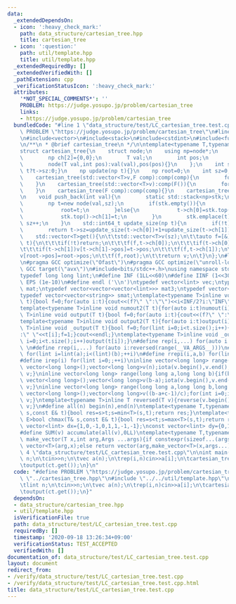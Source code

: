 ```yaml
---
data:
  _extendedDependsOn:
  - icon: ':heavy_check_mark:'
    path: data_structure/cartesian_tree.hpp
    title: cartesian_tree
  - icon: ':question:'
    path: util/template.hpp
    title: util/template.hpp
  _extendedRequiredBy: []
  _extendedVerifiedWith: []
  _pathExtension: cpp
  _verificationStatusIcon: ':heavy_check_mark:'
  attributes:
    '*NOT_SPECIAL_COMMENTS*': ''
    PROBLEM: https://judge.yosupo.jp/problem/cartesian_tree
    links:
    - https://judge.yosupo.jp/problem/cartesian_tree
  bundledCode: "#line 1 \"data_structure/test/LC_cartesian_tree.test.cpp\"\n#define\
    \ PROBLEM \"https://judge.yosupo.jp/problem/cartesian_tree\"\n#line 2 \"data_structure/cartesian_tree.hpp\"\
    \n#include<vector>\n#include<stack>\n#include<cstdint>\n#include<functional>\n\
    \n/**\n * @brief cartesian_tree\n */\n\ntemplate<typename T,typename F=std::less<T>>\n\
    struct cartesian_tree{\n    struct node;\n    using np=node*;\n    struct node{\n\
    \        np ch[2]={0,0};\n        T val;\n        int pos;\n        int sz=0;\n\
    \        node(T val,int pos):val(val),pos(pos){}\n    };\n    int size(np t){return\
    \ t?t->sz:0;}\n    np update(np t){}\n    np root=0;\n    int sz=0;\n    F comp;\n\
    \    cartesian_tree(std::vector<T>v,F comp):comp(comp){\n        for(auto e:v)push_back(e);\n\
    \    }\n    cartesian_tree(std::vector<T>v):comp(F()){\n        for(auto e:v)push_back(e);\n\
    \    }\n    cartesian_tree(F comp):comp(comp){}\n    cartesian_tree():comp(F()){}\n\
    \n    void push_back(int val){\n        static std::stack<np>stk;\n        while(!stk.empty()&&comp(val,stk.top()->val))stk.pop();\n\
    \        np t=new node(val,sz);\n        if(stk.empty()){\n            t->ch[0]=root;\n\
    \            root=t;\n        }else{\n            t->ch[0]=stk.top()->ch[1];\n\
    \            stk.top()->ch[1]=t;\n        }\n        stk.emplace(t);\n       \
    \ sz++;\n    }\n    std::int64_t update_size(np t){\n        if(!t)return 0;\n\
    \        return t->sz=update_size(t->ch[0])+1+update_size(t->ch[1]);\n    }\n\
    \    std::vector<T>get(){\n\t\tstd::vector<T>v(sz);\n\t\tauto f=[&](auto f,np\
    \ t){\n\t\t\tif(!t)return;\n\t\t\tf(f,t->ch[0]);\n\t\t\tif(t->ch[0])v[t->ch[0]->pos]=t->pos;\n\
    \t\t\tif(t->ch[1])v[t->ch[1]->pos]=t->pos;\n\t\t\tf(f,t->ch[1]);\n\t\t};\n\t\t\
    v[root->pos]=root->pos;\n\t\tf(f,root);\n\t\treturn v;\n\t}\n};\n#line 2 \"util/template.hpp\"\
    \n#pragma GCC optimize(\"Ofast\")\n#pragma GCC optimize(\"unroll-loops\")\n#pragma\
    \ GCC target(\"avx\")\n#include<bits/stdc++.h>\nusing namespace std;\nstruct __INIT__{__INIT__(){cin.tie(0);ios::sync_with_stdio(false);cout<<fixed<<setprecision(15);}}__INIT__;\n\
    typedef long long lint;\n#define INF (1LL<<60)\n#define IINF (1<<30)\n#define\
    \ EPS (1e-10)\n#define endl ('\\n')\ntypedef vector<lint> vec;\ntypedef vector<vector<lint>>\
    \ mat;\ntypedef vector<vector<vector<lint>>> mat3;\ntypedef vector<string> svec;\n\
    typedef vector<vector<string>> smat;\ntemplate<typename T>inline void numout(T\
    \ t){bool f=0;for(auto i:t){cout<<(f?\" \":\"\")<<i<INF/2?i:\"INF\";f=1;}cout<<endl;}\n\
    template<typename T>inline void numout2(T t){for(auto i:t)numout(i);}\ntemplate<typename\
    \ T>inline void output(T t){bool f=0;for(auto i:t){cout<<(f?\" \":\"\")<<i;f=1;}cout<<endl;}\n\
    template<typename T>inline void output2(T t){for(auto i:t)output(i);}\ntemplate<typename\
    \ T>inline void _output(T t){bool f=0;for(lint i=0;i<t.size();i++){cout<<f?\"\"\
    :\" \"<<t[i];f=1;}cout<<endl;}\ntemplate<typename T>inline void _output2(T t){for(lint\
    \ i=0;i<t.size();i++)output(t[i]);}\n#define rep(i,...) for(auto i:range(__VA_ARGS__))\
    \ \n#define rrep(i,...) for(auto i:reversed(range(__VA_ARGS__)))\n#define repi(i,a,b)\
    \ for(lint i=lint(a);i<(lint)(b);++i)\n#define rrepi(i,a,b) for(lint i=lint(b)-1;i>=lint(a);--i)\n\
    #define irep(i) for(lint i=0;;++i)\ninline vector<long long> range(long long n){if(n<=0)return\
    \ vector<long long>();vector<long long>v(n);iota(v.begin(),v.end(),0LL);return\
    \ v;}\ninline vector<long long> range(long long a,long long b){if(b<=a)return\
    \ vector<long long>();vector<long long>v(b-a);iota(v.begin(),v.end(),a);return\
    \ v;}\ninline vector<long long> range(long long a,long long b,long long c){if((b-a+c-1)/c<=0)return\
    \ vector<long long>();vector<long long>v((b-a+c-1)/c);for(int i=0;i<(int)v.size();++i)v[i]=i?v[i-1]+c:a;return\
    \ v;}\ntemplate<typename T>inline T reversed(T v){reverse(v.begin(),v.end());return\
    \ v;}\n#define all(n) begin(n),end(n)\ntemplate<typename T,typename E>bool chmin(T&\
    \ s,const E& t){bool res=s>t;s=min<T>(s,t);return res;}\ntemplate<typename T,typename\
    \ E>bool chmax(T& s,const E& t){bool res=s<t;s=max<T>(s,t);return res;}\nconst\
    \ vector<lint> dx={1,0,-1,0,1,1,-1,-1};\nconst vector<lint> dy={0,1,0,-1,1,-1,1,-1};\n\
    #define SUM(v) accumulate(all(v),0LL)\ntemplate<typename T,typename ...Args>auto\
    \ make_vector(T x,int arg,Args ...args){if constexpr(sizeof...(args)==0)return\
    \ vector<T>(arg,x);else return vector(arg,make_vector<T>(x,args...));}\n#line\
    \ 4 \"data_structure/test/LC_cartesian_tree.test.cpp\"\n\nint main(){\n\tlint\
    \ n;\n\tcin>>n;\n\tvec a(n);\n\trep(i,n)cin>>a[i];\n\tcartesian_tree<lint>ct(a);\n\
    \toutput(ct.get());\n}\n"
  code: "#define PROBLEM \"https://judge.yosupo.jp/problem/cartesian_tree\"\n#include\
    \ \"../cartesian_tree.hpp\"\n#include \"../../util/template.hpp\"\n\nint main(){\n\
    \tlint n;\n\tcin>>n;\n\tvec a(n);\n\trep(i,n)cin>>a[i];\n\tcartesian_tree<lint>ct(a);\n\
    \toutput(ct.get());\n}"
  dependsOn:
  - data_structure/cartesian_tree.hpp
  - util/template.hpp
  isVerificationFile: true
  path: data_structure/test/LC_cartesian_tree.test.cpp
  requiredBy: []
  timestamp: '2020-09-18 13:26:34+09:00'
  verificationStatus: TEST_ACCEPTED
  verifiedWith: []
documentation_of: data_structure/test/LC_cartesian_tree.test.cpp
layout: document
redirect_from:
- /verify/data_structure/test/LC_cartesian_tree.test.cpp
- /verify/data_structure/test/LC_cartesian_tree.test.cpp.html
title: data_structure/test/LC_cartesian_tree.test.cpp
---
```

